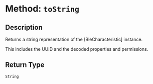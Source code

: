 # Method: `toString`

## Description

Returns a string representation of the [BleCharacteristic] instance.

 This includes the UUID and the decoded properties and permissions.

## Return Type
`String`

